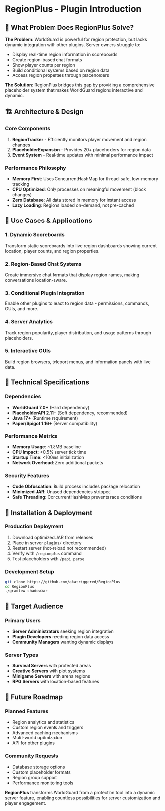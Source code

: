 # RegionPlus - Plugin Introduction

## 🎯 What Problem Does RegionPlus Solve?

**The Problem**: WorldGuard is powerful for region protection, but lacks dynamic integration with other plugins. Server owners struggle to:
- Display real-time region information in scoreboards
- Create region-based chat formats
- Show player counts per region
- Build conditional systems based on region data
- Access region properties through placeholders

**The Solution**: RegionPlus bridges this gap by providing a comprehensive placeholder system that makes WorldGuard regions interactive and dynamic.

## 🏗️ Architecture & Design

### Core Components
1. **RegionTracker** - Efficiently monitors player movement and region changes
2. **PlaceholderExpansion** - Provides 20+ placeholders for region data
3. **Event System** - Real-time updates with minimal performance impact

### Performance Philosophy
- **Memory First**: Uses ConcurrentHashMap for thread-safe, low-memory tracking
- **CPU Optimized**: Only processes on meaningful movement (block changes)
- **Zero Database**: All data stored in memory for instant access
- **Lazy Loading**: Regions loaded on-demand, not pre-cached

## 🎨 Use Cases & Applications

### 1. Dynamic Scoreboards
Transform static scoreboards into live region dashboards showing current location, player counts, and region properties.
### 2. Region-Based Chat Systems
Create immersive chat formats that display region names, making conversations location-aware.
### 3. Conditional Plugin Integration
Enable other plugins to react to region data - permissions, commands, GUIs, and more.
### 4. Server Analytics
Track region popularity, player distribution, and usage patterns through placeholders.
### 5. Interactive GUIs
Build region browsers, teleport menus, and information panels with live data.
## 🔧 Technical Specifications

### Dependencies
- **WorldGuard 7.0+** (Hard dependency)
- **PlaceholderAPI 2.11+** (Soft dependency, recommended)
- **Java 17+** (Runtime requirement)
- **Paper/Spigot 1.16+** (Server compatibility)

### Performance Metrics
- **Memory Usage**: ~1.8MB baseline
- **CPU Impact**: <0.5% server tick time
- **Startup Time**: <100ms initialization
- **Network Overhead**: Zero additional packets

### Security Features
- **Code Obfuscation**: Build process includes package relocation
- **Minimized JAR**: Unused dependencies stripped
- **Safe Threading**: ConcurrentHashMap prevents race conditions

## 🚀 Installation & Deployment

### Production Deployment
1. Download optimized JAR from releases
2. Place in server `plugins/` directory
3. Restart server (hot-reload not recommended)
4. Verify with `/regionplus` command
5. Test placeholders with `/papi parse`

### Development Setup
```bash
git clone https://github.com/akatriggered/RegionPlus
cd RegionPlus
./gradlew shadowJar
```

## 🎯 Target Audience

### Primary Users
- **Server Administrators** seeking region integration
- **Plugin Developers** needing region data access
- **Community Managers** wanting dynamic displays

### Server Types
- **Survival Servers** with protected areas
- **Creative Servers** with plot systems
- **Minigame Servers** with arena regions
- **RPG Servers** with location-based features

## 🔮 Future Roadmap

### Planned Features
- Region analytics and statistics
- Custom region events and triggers
- Advanced caching mechanisms
- Multi-world optimization
- API for other plugins

### Community Requests
- Database storage options
- Custom placeholder formats
- Region group support
- Performance monitoring tools

**RegionPlus** transforms WorldGuard from a protection tool into a dynamic server feature, enabling countless possibilities for server customization and player engagement.

